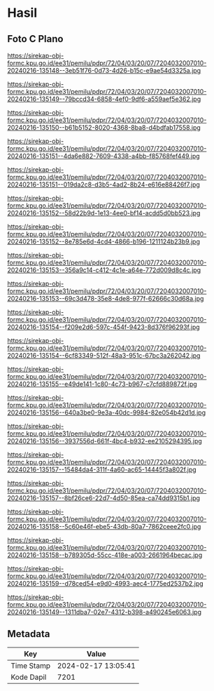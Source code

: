 # Hasil

## Foto C Plano

https://sirekap-obj-formc.kpu.go.id/ee31/pemilu/pdpr/72/04/03/20/07/7204032007010-20240216-135148--3eb51f76-0d73-4d26-b15c-e9ae54d3325a.jpg

https://sirekap-obj-formc.kpu.go.id/ee31/pemilu/pdpr/72/04/03/20/07/7204032007010-20240216-135149--79bccd34-6858-4ef0-9df6-a559aef5e362.jpg

https://sirekap-obj-formc.kpu.go.id/ee31/pemilu/pdpr/72/04/03/20/07/7204032007010-20240216-135150--b61b5152-8020-4368-8ba8-d4bdfab17558.jpg

https://sirekap-obj-formc.kpu.go.id/ee31/pemilu/pdpr/72/04/03/20/07/7204032007010-20240216-135151--4da6e882-7609-4338-a4bb-f85768fef449.jpg

https://sirekap-obj-formc.kpu.go.id/ee31/pemilu/pdpr/72/04/03/20/07/7204032007010-20240216-135151--019da2c8-d3b5-4ad2-8b24-e616e88426f7.jpg

https://sirekap-obj-formc.kpu.go.id/ee31/pemilu/pdpr/72/04/03/20/07/7204032007010-20240216-135152--58d22b9d-1e13-4ee0-bf14-acdd5d0bb523.jpg

https://sirekap-obj-formc.kpu.go.id/ee31/pemilu/pdpr/72/04/03/20/07/7204032007010-20240216-135152--8e785e6d-4cd4-4866-b196-1211124b23b9.jpg

https://sirekap-obj-formc.kpu.go.id/ee31/pemilu/pdpr/72/04/03/20/07/7204032007010-20240216-135153--356a9c14-c412-4c1e-a64e-772d009d8c4c.jpg

https://sirekap-obj-formc.kpu.go.id/ee31/pemilu/pdpr/72/04/03/20/07/7204032007010-20240216-135153--69c3d478-35e8-4de8-977f-62666c30d68a.jpg

https://sirekap-obj-formc.kpu.go.id/ee31/pemilu/pdpr/72/04/03/20/07/7204032007010-20240216-135154--f209e2d6-597c-454f-9423-8d376f96293f.jpg

https://sirekap-obj-formc.kpu.go.id/ee31/pemilu/pdpr/72/04/03/20/07/7204032007010-20240216-135154--6cf83349-512f-48a3-951c-67bc3a262042.jpg

https://sirekap-obj-formc.kpu.go.id/ee31/pemilu/pdpr/72/04/03/20/07/7204032007010-20240216-135155--e49de141-1c80-4c73-b967-c7cfd889872f.jpg

https://sirekap-obj-formc.kpu.go.id/ee31/pemilu/pdpr/72/04/03/20/07/7204032007010-20240216-135156--640a3be0-9e3a-40dc-9984-82e054b42d1d.jpg

https://sirekap-obj-formc.kpu.go.id/ee31/pemilu/pdpr/72/04/03/20/07/7204032007010-20240216-135156--3937556d-661f-4bc4-b932-ee2105294395.jpg

https://sirekap-obj-formc.kpu.go.id/ee31/pemilu/pdpr/72/04/03/20/07/7204032007010-20240216-135157--15484da4-311f-4a60-ac65-14445f3a802f.jpg

https://sirekap-obj-formc.kpu.go.id/ee31/pemilu/pdpr/72/04/03/20/07/7204032007010-20240216-135157--8bf26ce6-22d7-4d50-85ea-ca74dd9315b1.jpg

https://sirekap-obj-formc.kpu.go.id/ee31/pemilu/pdpr/72/04/03/20/07/7204032007010-20240216-135158--5c60e46f-ebe5-43db-80a7-7862ceee2fc0.jpg

https://sirekap-obj-formc.kpu.go.id/ee31/pemilu/pdpr/72/04/03/20/07/7204032007010-20240216-135158--b789305d-55cc-418e-a003-2661964becac.jpg

https://sirekap-obj-formc.kpu.go.id/ee31/pemilu/pdpr/72/04/03/20/07/7204032007010-20240216-135159--d78ced54-e9d0-4993-aec4-1775ed2537b2.jpg

https://sirekap-obj-formc.kpu.go.id/ee31/pemilu/pdpr/72/04/03/20/07/7204032007010-20240216-135149--1311dba7-02e7-4312-b398-a490245e6063.jpg


## Metadata

| Key        | Value               |
| ---------- | ------------------- |
| Time Stamp | 2024-02-17 13:05:41 |
| Kode Dapil | 7201                |



